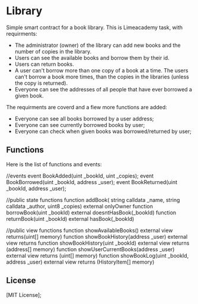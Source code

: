 # Library

Simple smart contract for a book library.
This is Limeacademy task, with requirments:

* The administrator (owner) of the library can add new books and the number of copies in the library.
* Users can see the available books and borrow them by their id.
* Users can return books.
* A user can't borrow more than one copy of a book at a time. The users can't borrow a book more times, than the copies in the libraries (unless the copy is returned).
* Everyone can see the addresses of all people that have ever borrowed a given book.

The requirments are coverd and a fiew more functions are added:
* Everyone can see all books borrowed by a user address;
* Everyone can see currently borrowed books by user;
* Everyone can check when given books was borrowed/returned by user;

## Functions

Here is the list of functions and events:

//events
    event BookAdded(uint _bookId, uint _copies);
    event BookBorrowed(uint _bookId, address _user);
    event BookReturned(uint _bookId, address _user);
	
//public state functions
	function addBook( string calldata _name, string calldata _author, uint8 _copies) external onlyOwner
	function borrowBook(uint _bookId) external doesntHasBook(_bookId)
	function returnBook(uint _bookId) external hasBook(_bookId)

//public view functions
	function showAvailableBooks() external view returns(uint[] memory)
    function showBookHistory(address _user) external view returns
	function showBookHistory(uint _bookId) external view returns (address[] memory)
	function showUserCurrentBooks(address _user) external view returns (uint[] memory)
	function showBookLog(uint _bookId, address _user) external view returns (HistoryItem[] memory)

## License
[MIT License];